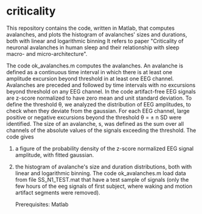 # criticality
This repository contains the code, written in Matlab, that computes avalanches, and plots the histogram of avalanches' sizes and durations, both with linear and logarithmic binning 
It refers to  paper  "Criticality of neuronal avalanches in human sleep and their relationship with sleep macro- and micro-architecture".

The code ok_avalanches.m computes the avalanches. 
An avalanche is defined as a continuous time interval in which there is at least one amplitude excursion beyond threshold in at least one EEG channel. Avalanches are preceded and followed by time intervals with no excursions beyond threshold on any EEG channel.
In the code artifact-free EEG signals are z-score normalized to have zero mean and unit standard deviation. To define the threshold θ, we analyzed the distribution of EEG amplitudes, to check when they deviate from the gaussian. For each EEG channel, large positive or negative excursions beyond the threshold θ = ± n SD were identified. The size of an avalanche, s, was defined as the sum over all channels of the absolute values of the signals exceeding the threshold.
The code  gives 
1) a figure of the probability density of the z-score normalized EEG signal amplitude, with fitted gaussian.
2) the histogram of avalanche's size and duration distributions, both with linear and logarithmic binning.
The code ok_avalanches.m load data from file SS_N1_TEST.mat that have a test sample of signals (only the few hours of the eeg signals of first subject, where waking and motion artifact segments were removed).
   
    Prerequisites: 
        Matlab

